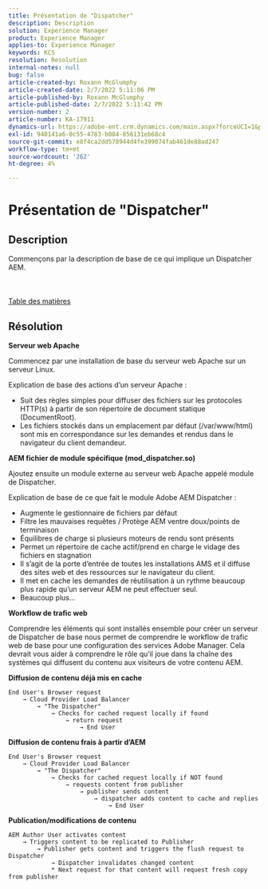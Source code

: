 ```yaml
---
title: Présentation de "Dispatcher"
description: Description
solution: Experience Manager
product: Experience Manager
applies-to: Experience Manager
keywords: KCS
resolution: Resolution
internal-notes: null
bug: false
article-created-by: Roxann McGlumphy
article-created-date: 2/7/2022 5:11:06 PM
article-published-by: Roxann McGlumphy
article-published-date: 2/7/2022 5:11:42 PM
version-number: 2
article-number: KA-17911
dynamics-url: https://adobe-ent.crm.dynamics.com/main.aspx?forceUCI=1&pagetype=entityrecord&etn=knowledgearticle&id=35d146ef-3888-ec11-93b0-0022480837ff
exl-id: 940141a6-0c55-4783-b084-856131eb68c4
source-git-commit: e8f4ca2dd578944d4fe399074fab461de88ad247
workflow-type: tm+mt
source-wordcount: '262'
ht-degree: 4%

---
```


# Présentation de &quot;Dispatcher&quot;

## Description

Commençons par la description de base de ce qui implique un Dispatcher AEM.<br><br> <br><br>[Table des matières](https://experienceleague.adobe.com/docs/experience-cloud-kcs/kbarticles/KA-17490.html?lang=fr)

## Résolution


<b>Serveur web Apache</b>

Commencez par une installation de base du serveur web Apache sur un serveur Linux.

Explication de base des actions d’un serveur Apache :

- Suit des règles simples pour diffuser des fichiers sur les protocoles HTTP(s) à partir de son répertoire de document statique (DocumentRoot).
- Les fichiers stockés dans un emplacement par défaut (/var/www/html) sont mis en correspondance sur les demandes et rendus dans le navigateur du client demandeur.




<b>AEM fichier de module spécifique (mod_dispatcher.so)</b>

Ajoutez ensuite un module externe au serveur web Apache appelé module de Dispatcher.

Explication de base de ce que fait le module Adobe AEM Dispatcher :

- Augmente le gestionnaire de fichiers par défaut
- Filtre les mauvaises requêtes / Protège AEM ventre doux/points de terminaison
- Équilibres de charge si plusieurs moteurs de rendu sont présents
- Permet un répertoire de cache actif/prend en charge le vidage des fichiers en stagnation
- Il s’agit de la porte d’entrée de toutes les installations AMS et il diffuse des sites web et des ressources sur le navigateur du client.
- Il met en cache les demandes de réutilisation à un rythme beaucoup plus rapide qu’un serveur AEM ne peut effectuer seul.
- Beaucoup plus...




<b>Workflow de trafic web</b>

Comprendre les éléments qui sont installés ensemble pour créer un serveur de Dispatcher de base nous permet de comprendre le workflow de trafic web de base pour une configuration des services Adobe Manager.
Cela devrait vous aider à comprendre le rôle qu’il joue dans la chaîne des systèmes qui diffusent du contenu aux visiteurs de votre contenu AEM.

<b>Diffusion de contenu déjà mis en cache</b>


```
End User's Browser request 
    → Cloud Provider Load Balancer 
        → "The Dispatcher" 
            → Checks for cached request locally if found 
                → return request 
                    → End User
```


<b>Diffusion de contenu frais à partir d’AEM</b>


```
End User's Browser request 
    → Cloud Provider Load Balancer 
        → "The Dispatcher" 
            → Checks for cached request locally if NOT found 
                → requests content from publisher 
                    → publisher sends content 
                        → dispatcher adds content to cache and replies 
                            → End User
```


<b>Publication/modifications de contenu</b>


```
AEM Author User activates content 
    → Triggers content to be replicated to Publisher 
        → Publisher gets content and triggers the flush request to Dispatcher 
            → Dispatcher invalidates changed content 
            * Next request for that content will request fresh copy from publisher
```
